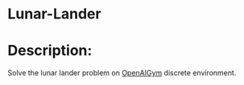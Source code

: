 # Lunar-Lander

# Description: 
Solve the lunar lander problem on [OpenAIGym](https://gym.openai.com/envs/LunarLander-v2/) discrete environment.